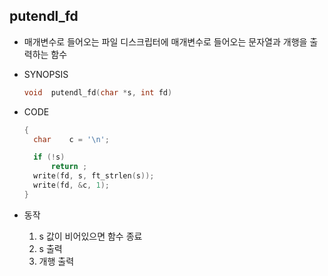 ## putendl_fd

- 매개변수로 들어오는 파일 디스크립터에 매개변수로 들어오는 문자열과 개행을 출력하는 함수

- SYNOPSIS

  ```c
  void	putendl_fd(char *s, int fd)
  ```

- CODE

  ```c
  {
  	char    c = '\n';
  
  	if (!s)
  		return ;
  	write(fd, s, ft_strlen(s));
  	write(fd, &c, 1);
  }
  ```
  
- 동작
  
  1. s 값이 비어있으면 함수 종료
  2. s 출력
  3. 개행 출력